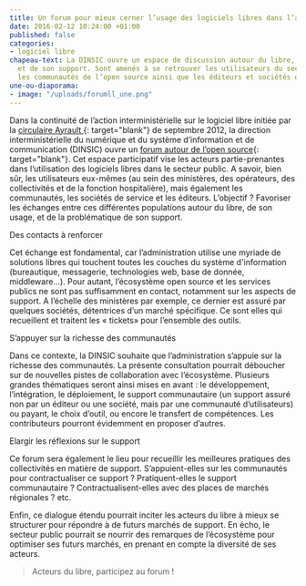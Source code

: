 ```yaml
---
title: Un forum pour mieux cerner l’usage des logiciels libres dans l’administration
date: 2016-02-12 10:24:00 +01:00
published: false
categories:
- logiciel libre
chapeau-text: La DINSIC ouvre un espace de discussion autour du libre, de son usage
  et de son support. Sont amenés à se retrouver les utilisateurs du secteur public,
  les communautés de l’open source ainsi que les éditeurs et sociétés de service.
une-ou-diaporama:
- image: "/uploads/forumll_une.png"
---
```


Dans la continuité de l’action interministérielle sur le logiciel libre initiée par la [circulaire Ayrault ](http://circulaire.legifrance.gouv.fr/pdf/2012/09/cir_35837.pdf){: target="blank"} de septembre 2012, la direction interministérielle du numérique et du système d’information et de communication (DINSIC) ouvre un [forum autour de l’open source](https://forum.etalab.gouv.fr/c/logiciel-libre-et-secteur-public){: target="blank"}. Cet espace participatif vise les acteurs partie-prenantes dans l’utilisation des logiciels libres dans le secteur public. A savoir, bien sûr, les utilisateurs eux-mêmes (au sein des ministères, des opérateurs, des collectivités et de la fonction hospitalière), mais également les communautés, les sociétés de service et les éditeurs. L’objectif ? Favoriser les échanges entre ces différentes populations autour du libre, de son usage, et de la problématique de son support.
 

Des contacts à renforcer

Cet échange est fondamental, car l’administration utilise une myriade de solutions libres qui touchent toutes les couches du système d'information (bureautique, messagerie, technologies web, base de donnée, middleware…). Pour autant, l’écosystème open source et les services publics ne sont pas suffisamment en contact, notamment sur les aspects de support. A l’échelle des ministères par exemple, ce dernier est assuré par quelques sociétés, détentrices d’un marché spécifique. Ce sont elles qui recueillent et traitent les « tickets» pour l’ensemble des outils.
 

S’appuyer sur la richesse des communautés 

Dans ce contexte, la DINSIC souhaite que l’administration s’appuie sur la richesse des communautés. La présente consultation pourrait déboucher sur de nouvelles pistes de collaboration avec l’écosystème. Plusieurs grandes thématiques seront ainsi mises en avant : le développement, l’intégration, le déploiement, le support communautaire (un support assuré non par un éditeur ou une société, mais par une communauté d’utilisateurs) ou payant, le choix d’outil, ou encore le transfert de compétences. Les contributeurs pourront évidemment en proposer d’autres.
 

Elargir les réflexions sur le support 

Ce forum sera également le lieu pour recueillir les meilleures pratiques des collectivités en matière de support. S’appuient-elles sur les communautés pour contractualiser ce support ? Pratiquent-elles le support communautaire ? Contractualisent-elles avec des places de marchés régionales ? etc.

Enfin, ce dialogue étendu pourrait inciter les acteurs du libre à mieux se structurer pour répondre à de futurs marchés de support. En écho, le secteur public pourrait se nourrir des remarques de l’écosystème pour optimiser ses futurs marchés, en prenant en compte la diversité de ses acteurs.

> Acteurs du libre, participez au forum !

